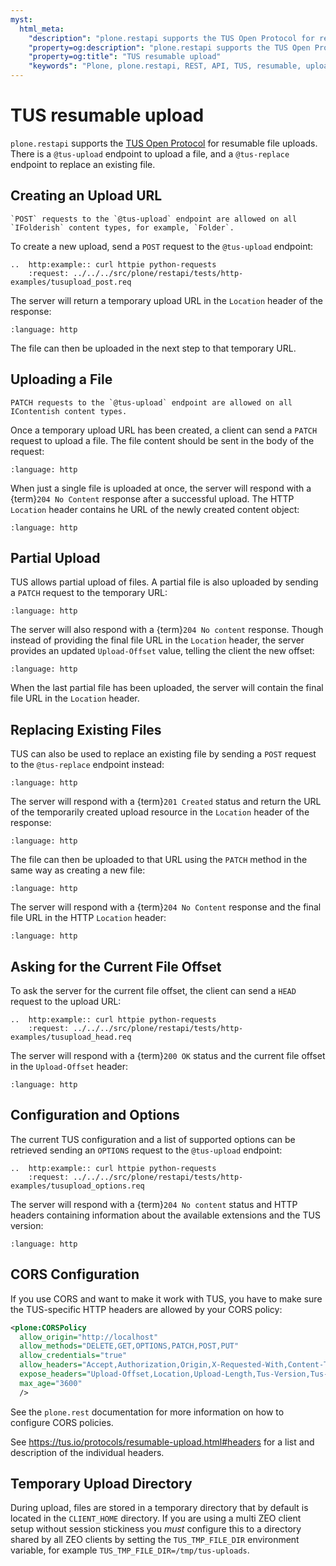```yaml
---
myst:
  html_meta:
    "description": "plone.restapi supports the TUS Open Protocol for resumable file uploads. There is a @tus-upload endpoint to upload a file, and a @tus-replace endpoint to replace an existing file."
    "property=og:description": "plone.restapi supports the TUS Open Protocol for resumable file uploads. There is a @tus-upload endpoint to upload a file, and a @tus-replace endpoint to replace an existing file."
    "property=og:title": "TUS resumable upload"
    "keywords": "Plone, plone.restapi, REST, API, TUS, resumable, upload"
---
```


# TUS resumable upload

`plone.restapi` supports the [TUS Open Protocol](https://tus.io/) for resumable file uploads.
There is a `@tus-upload` endpoint to upload a file, and a `@tus-replace` endpoint to replace an existing file.


## Creating an Upload URL

```{note}
`POST` requests to the `@tus-upload` endpoint are allowed on all `IFolderish` content types, for example, `Folder`.
```

To create a new upload, send a `POST` request to the `@tus-upload` endpoint:

```{eval-rst}
..  http:example:: curl httpie python-requests
    :request: ../../../src/plone/restapi/tests/http-examples/tusupload_post.req
```

The server will return a temporary upload URL in the `Location` header of the response:

```{literalinclude} ../../../src/plone/restapi/tests/http-examples/tusupload_post.resp
:language: http
```

The file can then be uploaded in the next step to that temporary URL.


## Uploading a File

```{note}
PATCH requests to the `@tus-upload` endpoint are allowed on all IContentish content types.
```

Once a temporary upload URL has been created, a client can send a `PATCH` request to upload a file.
The file content should be sent in the body of the request:

```{literalinclude} ../../../src/plone/restapi/tests/http-examples/tusupload_patch_finalized.req
:language: http
```

When just a single file is uploaded at once, the server will respond with a {term}`204 No Content` response after a successful upload.
The HTTP `Location` header contains he URL of the newly created content object:

```{literalinclude} ../../../src/plone/restapi/tests/http-examples/tusupload_patch_finalized.resp
:language: http
```


## Partial Upload

TUS allows partial upload of files.
A partial file is also uploaded by sending a `PATCH` request to the temporary URL:

```{literalinclude} ../../../src/plone/restapi/tests/http-examples/tusupload_patch.req
:language: http
```

The server will also respond with a {term}`204 No content` response.
Though instead of providing the final file URL in the `Location` header, the server provides an updated `Upload-Offset` value, telling the client the new offset:

```{literalinclude} ../../../src/plone/restapi/tests/http-examples/tusupload_patch.resp
:language: http
```

When the last partial file has been uploaded, the server will contain the final file URL in the `Location` header.

## Replacing Existing Files

TUS can also be used to replace an existing file by sending a `POST` request to the `@tus-replace` endpoint instead:

```{literalinclude} ../../../src/plone/restapi/tests/http-examples/tusreplace_post.req
:language: http
```

The server will respond with a {term}`201 Created` status and return the URL of the temporarily created upload resource in the `Location` header of the response:

```{literalinclude} ../../../src/plone/restapi/tests/http-examples/tusupload_post.resp
:language: http
```

The file can then be uploaded to that URL using the `PATCH` method in the same way as creating a new file:

```{literalinclude} ../../../src/plone/restapi/tests/http-examples/tusreplace_patch.req
:language: http
```

The server will respond with a {term}`204 No Content` response and the final file URL in the HTTP `Location` header:

```{literalinclude} ../../../src/plone/restapi/tests/http-examples/tusreplace_patch.resp
:language: http
```


## Asking for the Current File Offset

To ask the server for the current file offset, the client can send a `HEAD` request to the upload URL:

```{eval-rst}
..  http:example:: curl httpie python-requests
    :request: ../../../src/plone/restapi/tests/http-examples/tusupload_head.req
```

The server will respond with a {term}`200 OK` status and the current file offset in the `Upload-Offset` header:

```{literalinclude} ../../../src/plone/restapi/tests/http-examples/tusupload_head.resp
:language: http
```


## Configuration and Options

The current TUS configuration and a list of supported options can be retrieved sending an `OPTIONS` request to the `@tus-upload` endpoint:

```{eval-rst}
..  http:example:: curl httpie python-requests
    :request: ../../../src/plone/restapi/tests/http-examples/tusupload_options.req
```

The server will respond with a {term}`204 No content` status and HTTP headers containing information about the available extensions and the TUS version:

```{literalinclude} ../../../src/plone/restapi/tests/http-examples/tusupload_options.resp
:language: http
```


## CORS Configuration

If you use CORS and want to make it work with TUS, you have to make sure the TUS-specific HTTP headers are allowed by your CORS policy:

```xml
<plone:CORSPolicy
  allow_origin="http://localhost"
  allow_methods="DELETE,GET,OPTIONS,PATCH,POST,PUT"
  allow_credentials="true"
  allow_headers="Accept,Authorization,Origin,X-Requested-With,Content-Type,Upload-Length,Upload-Offset,Tus-Resumable,Upload-Metadata,Lock-Token"
  expose_headers="Upload-Offset,Location,Upload-Length,Tus-Version,Tus-Resumable,Tus-Max-Size,Tus-Extension,Upload-Metadata"
  max_age="3600"
  />
```

See the `plone.rest` documentation for more information on how to configure CORS policies.

See <https://tus.io/protocols/resumable-upload.html#headers> for a list and description of the individual headers.


## Temporary Upload Directory

During upload, files are stored in a temporary directory that by default is located in the `CLIENT_HOME` directory.
If you are using a multi ZEO client setup without session stickiness you *must* configure this to a directory shared by all ZEO clients by setting the `TUS_TMP_FILE_DIR` environment variable, for example `TUS_TMP_FILE_DIR=/tmp/tus-uploads`.
